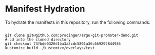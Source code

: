 
# Manifest Hydration

To hydrate the manifests in this repository, run the following commands:

```shell

git clone git@github.com:procinger/argo-git-promoter-demo.git
# cd into the cloned directory
git checkout 73fbde0320d1ba3a3cdc5891a36c669292844936
kustomize build ./kustomize/overlays/test
```